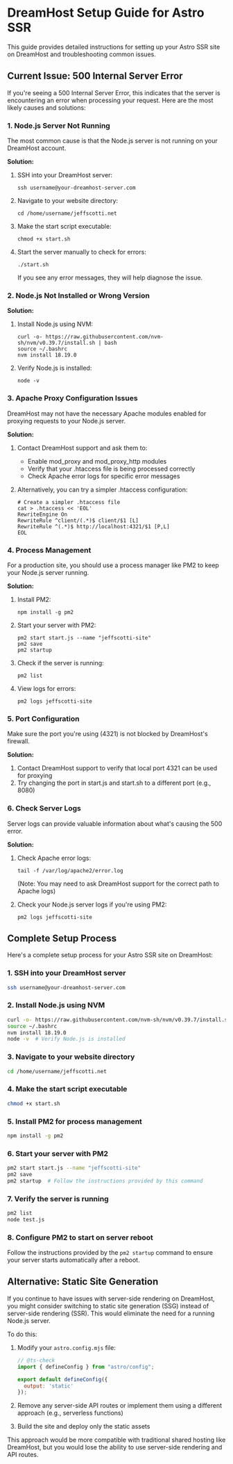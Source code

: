 # DreamHost Setup Guide for Astro SSR

This guide provides detailed instructions for setting up your Astro SSR site on DreamHost and troubleshooting common issues.

## Current Issue: 500 Internal Server Error

If you're seeing a 500 Internal Server Error, this indicates that the server is encountering an error when processing your request. Here are the most likely causes and solutions:

### 1. Node.js Server Not Running

The most common cause is that the Node.js server is not running on your DreamHost account.

**Solution:**
1. SSH into your DreamHost server:
   ```
   ssh username@your-dreamhost-server.com
   ```

2. Navigate to your website directory:
   ```
   cd /home/username/jeffscotti.net
   ```

3. Make the start script executable:
   ```
   chmod +x start.sh
   ```

4. Start the server manually to check for errors:
   ```
   ./start.sh
   ```
   
   If you see any error messages, they will help diagnose the issue.

### 2. Node.js Not Installed or Wrong Version

**Solution:**
1. Install Node.js using NVM:
   ```
   curl -o- https://raw.githubusercontent.com/nvm-sh/nvm/v0.39.7/install.sh | bash
   source ~/.bashrc
   nvm install 18.19.0
   ```

2. Verify Node.js is installed:
   ```
   node -v
   ```

### 3. Apache Proxy Configuration Issues

DreamHost may not have the necessary Apache modules enabled for proxying requests to your Node.js server.

**Solution:**
1. Contact DreamHost support and ask them to:
   - Enable mod_proxy and mod_proxy_http modules
   - Verify that your .htaccess file is being processed correctly
   - Check Apache error logs for specific error messages

2. Alternatively, you can try a simpler .htaccess configuration:
   ```
   # Create a simpler .htaccess file
   cat > .htaccess << 'EOL'
   RewriteEngine On
   RewriteRule ^client/(.*)$ client/$1 [L]
   RewriteRule ^(.*)$ http://localhost:4321/$1 [P,L]
   EOL
   ```

### 4. Process Management

For a production site, you should use a process manager like PM2 to keep your Node.js server running.

**Solution:**
1. Install PM2:
   ```
   npm install -g pm2
   ```

2. Start your server with PM2:
   ```
   pm2 start start.js --name "jeffscotti-site"
   pm2 save
   pm2 startup
   ```

3. Check if the server is running:
   ```
   pm2 list
   ```

4. View logs for errors:
   ```
   pm2 logs jeffscotti-site
   ```

### 5. Port Configuration

Make sure the port you're using (4321) is not blocked by DreamHost's firewall.

**Solution:**
1. Contact DreamHost support to verify that local port 4321 can be used for proxying
2. Try changing the port in start.js and start.sh to a different port (e.g., 8080)

### 6. Check Server Logs

Server logs can provide valuable information about what's causing the 500 error.

**Solution:**
1. Check Apache error logs:
   ```
   tail -f /var/log/apache2/error.log
   ```
   (Note: You may need to ask DreamHost support for the correct path to Apache logs)

2. Check your Node.js server logs if you're using PM2:
   ```
   pm2 logs jeffscotti-site
   ```

## Complete Setup Process

Here's a complete setup process for your Astro SSR site on DreamHost:

### 1. SSH into your DreamHost server

```bash
ssh username@your-dreamhost-server.com
```

### 2. Install Node.js using NVM

```bash
curl -o- https://raw.githubusercontent.com/nvm-sh/nvm/v0.39.7/install.sh | bash
source ~/.bashrc
nvm install 18.19.0
node -v  # Verify Node.js is installed
```

### 3. Navigate to your website directory

```bash
cd /home/username/jeffscotti.net
```

### 4. Make the start script executable

```bash
chmod +x start.sh
```

### 5. Install PM2 for process management

```bash
npm install -g pm2
```

### 6. Start your server with PM2

```bash
pm2 start start.js --name "jeffscotti-site"
pm2 save
pm2 startup  # Follow the instructions provided by this command
```

### 7. Verify the server is running

```bash
pm2 list
node test.js
```

### 8. Configure PM2 to start on server reboot

Follow the instructions provided by the `pm2 startup` command to ensure your server starts automatically after a reboot.

## Alternative: Static Site Generation

If you continue to have issues with server-side rendering on DreamHost, you might consider switching to static site generation (SSG) instead of server-side rendering (SSR). This would eliminate the need for a running Node.js server.

To do this:

1. Modify your `astro.config.mjs` file:
   ```javascript
   // @ts-check
   import { defineConfig } from "astro/config";

   export default defineConfig({
     output: 'static'
   });
   ```

2. Remove any server-side API routes or implement them using a different approach (e.g., serverless functions)

3. Build the site and deploy only the static assets

This approach would be more compatible with traditional shared hosting like DreamHost, but you would lose the ability to use server-side rendering and API routes.
